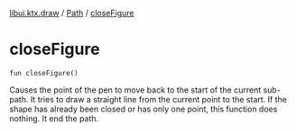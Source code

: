[libui.ktx.draw](../README.md) / [Path](README.md) / [closeFigure](close-figure.md)

# closeFigure

`fun closeFigure()`

Causes the point of the pen to move back to the start of the current sub-path. It tries to draw a straight line from the current point to the start. If the shape has already been closed or has only one point, this function does nothing. It end the path.
